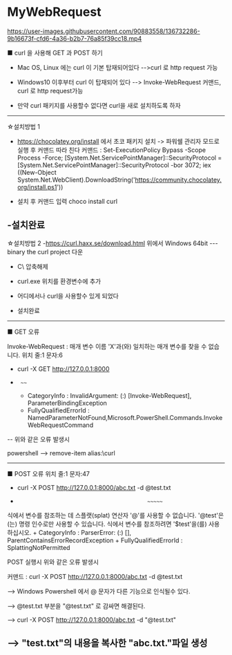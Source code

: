 # MyWebRequest

https://user-images.githubusercontent.com/90883558/136732286-9b16673f-cfd6-4a36-b2b7-76a85f39cc18.mp4

■ curl 을 사용해 GET 과 POST 하기

- Mac OS, Linux 에는 curl 이 기본 탑재되어있다	-->curl 로 http request 가능

- Windows10 이후부터 curl 이 탑재되어 있다 --> Invoke-WebRequest 커맨드, curl 로 http request가능

- 만약 curl 패키지를 사용할수 없다면 curl을 새로 설치하도록 하자
--------------------------------------------------------------------------------------------
☆설치방법 1
- https://chocolatey.org/install 에서 초코 패키지 설치
	-> 파워쉘 관리자 모드로 실행 후 커맨드 따라 친다
커맨드 :
Set-ExecutionPolicy Bypass -Scope Process -Force; [System.Net.ServicePointManager]::SecurityProtocol = [System.Net.ServicePointManager]::SecurityProtocol -bor 3072; iex ((New-Object System.Net.WebClient).DownloadString('https://community.chocolatey.org/install.ps1'))

- 설치 후 커맨드 입력
choco install curl

-설치완료
------------------------------------------------------------------------------------
☆설치방법 2
-https://curl.haxx.se/download.html
위에서 Windows 64bit --- binary the curl project 다운

- C\\ 압축해제

- curl.exe 위치를 환경변수에 추가

- 어디에서나 curl을 사용할수 있게 되었다
 
- 설치완료
--------------------------------------------------------------------------------------------
■ GET 오류

Invoke-WebRequest : 매개 변수 이름 'X'과(와) 일치하는 매개 변수를 찾을 수 없습니다.
위치 줄:1 문자:6
+ curl -X GET http://127.0.0.1:8000
+      ~~
    + CategoryInfo          : InvalidArgument: (:) [Invoke-WebRequest], ParameterBindingException
    + FullyQualifiedErrorId : NamedParameterNotFound,Microsoft.PowerShell.Commands.InvokeWebRequestCommand

-- 위와 같은 오류 발생시

powershell --> remove-item alias:\curl


---------------------------------------------------------------------------------------------------
■ POST 오류
위치 줄:1 문자:47
+ curl -X POST http://127.0.0.1:8000/abc.txt -d @test.txt
+                                               ~~~~~
식에서 변수를 참조하는 데 스플랫(splat) 연산자 '@'를 사용할 수 없습니다. 
'@test'은(는) 명령 인수로만 사용할 수 있습니다. 식에서 변수를 참조하려면 '$test'을(를) 사용하십시오.
    + CategoryInfo          : ParserError: (:) [], ParentContainsErrorRecordException
    + FullyQualifiedErrorId : SplattingNotPermitted

POST 실행시 위와 같은 오류 발생시

커맨드 : curl -X POST http://127.0.0.1:8000/abc.txt -d @test.txt

--> Windows Powershell 에서 @ 문자가 다른 기능으로 인식될수 있다.

--> @test.txt 부분을 "@test.txt" 로 감싸면 해결된다.

--> curl -X POST http://127.0.0.1:8000/abc.txt -d "@test.txt"

--> "test.txt"의 내용을 복사한 "abc.txt."파일 생성
------------------------------------------------------------------------------------------------
